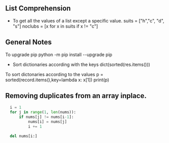 ## List Comprehension

- To get all the values of a list except a specific value.
suits = ["h","c", "d", "s"]
noclubs = [x for x in suits if x != "c"]

## General Notes

To upgrade pip
  python -m pip install --upgrade pip    
  
- Sort dictionaries according with the keys
  dict(sorted(res.items()))

To sort dictonaries according to the values
p = sorted(record.items(),key=lambda x: x[1])
print(p)

## Removing duplicates from an array inplace.
```python
  i = 1
  for j in range(1, len(nums)):
      if nums[j] != nums[i-1]:
          nums[i] = nums[j]
          i += 1 
  
  del nums[i:]
```

